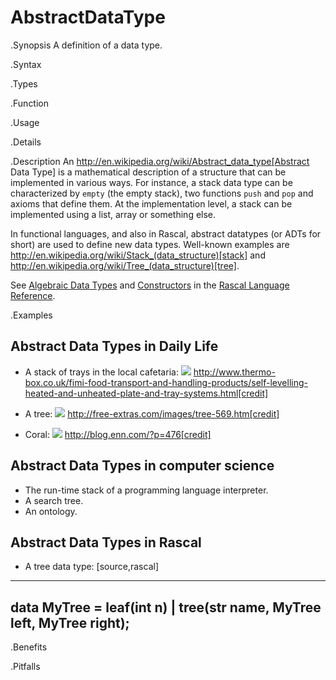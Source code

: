 # AbstractDataType

.Synopsis
A definition of a data type.

.Syntax

.Types

.Function
       
.Usage

.Details

.Description
An http://en.wikipedia.org/wiki/Abstract_data_type[Abstract Data Type] is a mathematical description of a structure
that can be implemented in various ways. For instance, a stack data type can be characterized by `empty` (the empty stack),
two functions `push` and `pop` and axioms that define them. At the implementation level, a stack
can be implemented using a list, array or something else.

In functional languages, and also in Rascal, abstract datatypes (or ADTs for short)
are used to define new data types. Well-known examples are http://en.wikipedia.org/wiki/Stack_(data_structure)[stack] and http://en.wikipedia.org/wiki/Tree_(data_structure)[tree].

See [Algebraic Data Types]((Rascal:Declarations-AlgebraicDataType)) and 
[Constructors]((Rascal:Values-Constructor)) in the [Rascal Language Reference]((Rascal)).

.Examples

## Abstract Data Types in Daily Life

*  A stack of trays in the local cafetaria: ![]((dispenser.jpg))
   http://www.thermo-box.co.uk/fimi-food-transport-and-handling-products/self-levelling-heated-and-unheated-plate-and-tray-systems.html[credit]

*  A tree:
   ![]((tree.jpg))
   http://free-extras.com/images/tree-569.htm[credit]

*  Coral:
   ![]((coral.jpg))
   http://blog.enn.com/?p=476[credit]


## Abstract Data Types in computer science

*  The run-time stack of a programming language interpreter.
*  A search tree.
*  An ontology.


## Abstract Data Types in Rascal

*  A tree data type:
[source,rascal]
----
data MyTree = leaf(int n) | tree(str name, MyTree left, MyTree right);
----

.Benefits

.Pitfalls

